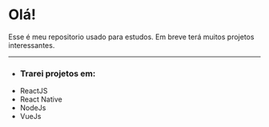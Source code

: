 <h1>Olá!</h1>

<p>Esse é meu repositorio usado para estudos. Em breve terá muitos projetos interessantes.</p>
<hr>
<ul>
	<li><h3>Trarei projetos em:</h3></li>
	<li>ReactJS</li>
	<li>React Native</li>
	<li>NodeJs</li>
	<li>VueJs</li>
</ul>

